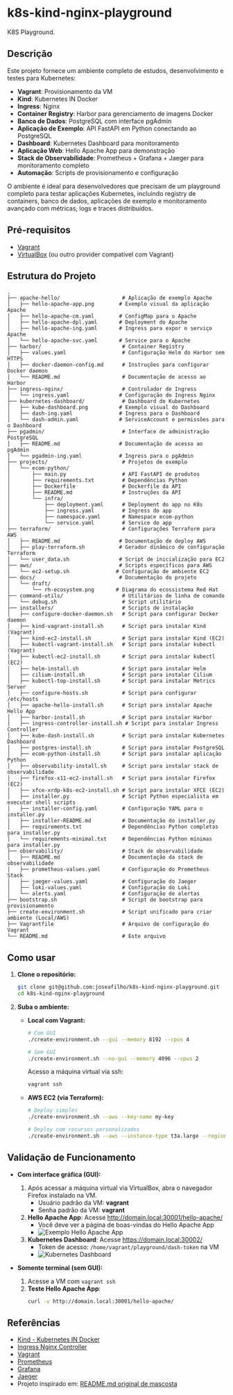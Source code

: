 # k8s-kind-nginx-playground

K8S Playground.

## Descrição

Este projeto fornece um ambiente completo de estudos, desenvolvimento e testes para Kubernetes:

- **Vagrant**: Provisionamento da VM
- **Kind**: Kubernetes IN Docker
- **Ingress**: Nginx
- **Container Registry**: Harbor para gerenciamento de imagens Docker
- **Banco de Dados**: PostgreSQL com interface pgAdmin
- **Aplicação de Exemplo**: API FastAPI em Python conectando ao PostgreSQL
- **Dashboard**: Kubernetes Dashboard para monitoramento
- **Aplicação Web**: Hello Apache App para demonstração
- **Stack de Observabilidade**: Prometheus + Grafana + Jaeger para monitoramento completo
- **Automação**: Scripts de provisionamento e configuração

O ambiente é ideal para desenvolvedores que precisam de um playground completo para testar aplicações Kubernetes, incluindo registry de containers, banco de dados, aplicações de exemplo e monitoramento avançado com métricas, logs e traces distribuídos.

## Pré-requisitos

- [Vagrant](https://www.vagrantup.com/)
- [VirtualBox](https://www.virtualbox.org/) (ou outro provider compatível com Vagrant)

## Estrutura do Projeto

```
.
├── apache-hello/                    # Aplicação de exemplo Apache
│   ├── hello-apache-app.png        # Exemplo visual da aplicação Apache
│   ├── hello-apache-cm.yaml        # ConfigMap para o Apache
│   ├── hello-apache-dpl.yaml       # Deployment do Apache
│   ├── hello-apache-ing.yaml       # Ingress para expor o serviço Apache
│   └── hello-apache-svc.yaml       # Service para o Apache
├── harbor/                          # Container Registry
│   ├── values.yaml                  # Configuração Helm do Harbor sem HTTPS
│   ├── docker-daemon-config.md      # Instruções para configurar Docker daemon
│   └── README.md                    # Documentação de acesso ao Harbor
├── ingress-nginx/                   # Controlador de Ingress
│   └── ingress.yaml                # Configuração do Ingress Nginx
├── kubernetes-dashboard/            # Dashboard do Kubernetes
│   ├── kube-dashboard.png          # Exemplo visual do Dashboard
│   ├── dash-ing.yaml               # Ingress para o Dashboard
│   └── dash-admin.yaml             # ServiceAccount e permissões para o Dashboard
├── pgadmin/                         # Interface de administração PostgreSQL
│   ├── README.md                   # Documentação de acesso ao pgAdmin
│   └── pgadmin-ing.yaml            # Ingress para o pgAdmin
├── projects/                        # Projetos de exemplo
│   └── ecom-python/
│       ├── main.py                  # API FastAPI de produtos
│       ├── requirements.txt         # Dependências Python
│       ├── Dockerfile               # Dockerfile da API
│       ├── README.md                # Instruções da API
│       └── infra/
│           ├── deployment.yaml      # Deployment do app no K8s
│           ├── ingress.yaml         # Ingress do app
│           ├── namespace.yaml       # Namespace ecom-python
│           └── service.yaml         # Service do app
├── terraform/                       # Configurações Terraform para AWS
│   ├── README.md                   # Documentação de deploy AWS
│   ├── play-terraform.sh           # Gerador dinâmico de configuração Terraform
│   └── user_data.sh                # Script de inicialização para EC2
├── aws/                            # Scripts específicos para AWS
│   └── ec2-setup.sh               # Configuração de ambiente EC2
├── docs/                           # Documentação do projeto
│   └── draft/
│       └── rh-ecosystem.png       # Diagrama do ecossistema Red Hat
├── command-utils/                   # Utilitários de linha de comando
│   └── debug.sh                     # Script utilitário
├── installers/                      # Scripts de instalação
│   ├── configure-docker-daemon.sh   # Script para configurar Docker daemon
│   ├── kind-vagrant-install.sh      # Script para instalar Kind (Vagrant)
│   ├── kind-ec2-install.sh          # Script para instalar Kind (EC2)
│   ├── kubectl-vagrant-install.sh   # Script para instalar kubectl (Vagrant)
│   ├── kubectl-ec2-install.sh       # Script para instalar kubectl (EC2)
│   ├── helm-install.sh              # Script para instalar Helm
│   ├── cilium-install.sh            # Script para instalar Cilium
│   ├── kubectl-top-install.sh       # Script para instalar Metrics Server
│   ├── configure-hosts.sh           # Script para configurar /etc/hosts
│   ├── apache-hello-install.sh      # Script para instalar Apache Hello App
│   ├── harbor-install.sh            # Script para instalar Harbor
│   ├── ingress-controller-install.sh # Script para instalar Ingress Controller
│   ├── kube-dash-install.sh         # Script para instalar Kubernetes Dashboard
│   ├── postgres-install.sh          # Script para instalar PostgreSQL
│   ├── ecom-python-install.sh       # Script para instalar aplicação Python
│   ├── observability-install.sh     # Script para instalar stack de observabilidade
│   ├── firefox-x11-ec2-install.sh   # Script para instalar Firefox (EC2)
│   ├── xfce-xrdp-k8s-ec2-install.sh # Script para instalar XFCE (EC2)
│   ├── installer.py                 # Script Python especialista em executar shell scripts
│   ├── installer-config.yaml        # Configuração YAML para o installer.py
│   ├── installer-README.md          # Documentação do installer.py
│   ├── requirements.txt             # Dependências Python completas para installer.py
│   └── requirements-minimal.txt     # Dependências Python mínimas para installer.py
├── observability/                   # Stack de observabilidade
│   ├── README.md                    # Documentação da stack de observabilidade
│   ├── prometheus-values.yaml       # Configuração do Prometheus Stack
│   ├── jaeger-values.yaml           # Configuração do Jaeger
│   ├── loki-values.yaml             # Configuração do Loki
│   └── alerts.yaml                  # Configuração de alertas
├── bootstrap.sh                     # Script de bootstrap para provisionamento
├── create-environment.sh            # Script unificado para criar ambiente (Local/AWS)
├── Vagrantfile                      # Arquivo de configuração do Vagrant
└── README.md                        # Este arquivo
```

## Como usar

1. **Clone o repositório:**
   ```sh
   git clone git@github.com:joseafilho/k8s-kind-nginx-playground.git
   cd k8s-kind-nginx-playground
   ```

2. **Suba o ambiente:**

   - **Local com Vagrant:**
     ```sh
     # Com GUI
     ./create-environment.sh --gui --memory 8192 --cpus 4
     
     # Sem GUI
     ./create-environment.sh --no-gui --memory 4096 --cpus 2
     ```

     Acesso a máquina virtual via ssh:
     ```sh
     vagrant ssh
     ```
   
   - **AWS EC2 (via Terraform):**
     ```sh
     # Deploy simples
     ./create-environment.sh --aws --key-name my-key
     
     # Deploy com recursos personalizados
     ./create-environment.sh --aws --instance-type t3a.large --region us-east-1 --key-name my-key
     ```

## Validação de Funcionamento

- **Com interface gráfica (GUI):**
  1. Após acessar a máquina virtual via VirtualBox, abra o navegador Firefox instalado na VM.
     - Usuário padrão da VM: **vagrant**
     - Senha padrão da VM: **vagrant**
  2. **Hello Apache App**: Acesse http://domain.local:30001/hello-apache/
     - Você deve ver a página de boas-vindas do Hello Apache App
     - ![Exemplo Hello Apache App](./apache-hello/hello-apache-app.png)
  3. **Kubernetes Dashboard**: Acesse https://domain.local:30002/
     - Token de acesso: `/home/vagrant/playground/dash-token` na VM
     - ![Kubernetes Dashboard](./kubernetes-dashboard/kube-dashboard.png)

- **Somente terminal (sem GUI):**
  1. Acesse a VM com `vagrant ssh`
  2. **Teste Hello Apache App**:
     ```sh
     curl -v http://domain.local:30001/hello-apache/
     ```
     
## Referências

- [Kind - Kubernetes IN Docker](https://kind.sigs.k8s.io/)
- [Ingress Nginx Controller](https://kubernetes.github.io/ingress-nginx/)
- [Vagrant](https://www.vagrantup.com/)
- [Prometheus](https://prometheus.io/)
- [Grafana](https://grafana.com/)
- [Jaeger](https://www.jaegertracing.io/)
- Projeto inspirado em: [README.md original de mascosta](https://github.com/mascosta/docs/blob/main/kind-ingress-nginx/README.md)
